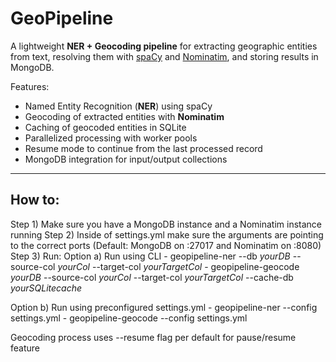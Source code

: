 # GeoPipeline

A lightweight **NER + Geocoding pipeline** for extracting geographic entities from text, resolving them with [spaCy](https://spacy.io/) and [Nominatim](https://nominatim.org/), and storing results in MongoDB.

Features:
- Named Entity Recognition (**NER**) using spaCy
- Geocoding of extracted entities with **Nominatim**
- Caching of geocoded entities in SQLite
- Parallelized processing with worker pools
- Resume mode to continue from the last processed record
- MongoDB integration for input/output collections

---

## How to:

Step 1) Make sure you have a MongoDB instance and a Nominatim instance running
Step 2) Inside of settings.yml make sure the arguments are pointing to the correct ports (Default: MongoDB on :27017   and Nominatim on :8080)
Step 3) Run:
  Option a) Run using CLI
    - geopipeline-ner --db *yourDB* --source-col *yourCol* --target-col *yourTargetCol*
    - geopipeline-geocode *yourDB* --source-col *yourCol* --target-col *yourTargetCol* --cache-db *yourSQLitecache*

  Option b) Run using preconfigured settings.yml
    - geopipeline-ner --config settings.yml
    - geopipeline-geocode --config settings.yml

Geocoding process uses --resume flag per default for pause/resume feature
